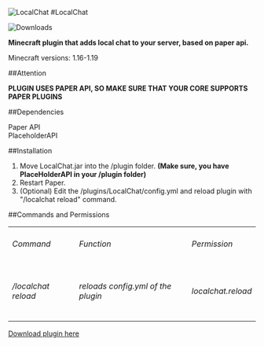 
![LocalChat](https://media.discordapp.net/attachments/695563421491396728/991137675815952404/LocalChat.png)
#LocalChat

![Downloads](https://img.shields.io/github/downloads/Niron3206/LocalChat/v1.0/total?style=flat-square)

**Minecraft plugin that adds local chat to your server, based on paper api.**

Minecraft versions: 1.16-1.19

##Attention

**PLUGIN USES PAPER API, SO MAKE SURE THAT YOUR CORE SUPPORTS PAPER PLUGINS** 

##Dependencies

Paper API\
PlaceholderAPI

##Installation

1. Move LocalChat.jar into the /plugin folder. **(Make sure, you have PlaceHolderAPI in your /plugin folder)**
2. Restart Paper.
3. (Optional) Edit the /plugins/LocalChat/config.yml and reload plugin with "/localchat reload" command.

##Commands and Permissions

<table>
    <tbody>
        <tr>
			<td> <h6>Command</h6> </td>
			<td> <h6>Function</h6> </td>
			<td> <h6>Permission</h6> </td>
		</tr>
        <tr>
			<td> <h6>/localchat reload</h6> </td>
			<td> <h6>reloads config.yml of the plugin</h6> </td>
			<td> <h6>localchat.reload</h6> </td>
		</tr>
    </tbody>
</table>

<a href="https://github.com/Niron3206/LocalChat/releases/tag/v1.0">Download plugin here</a>